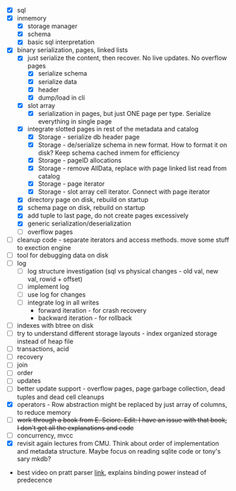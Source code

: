 * [x] sql
* [x] inmemory
    * [x] storage manager
    * [x] schema
    * [x] basic sql interpretation
* [x] binary serialization, pages, linked lists
    * [x] just serialize the content, then recover. No live updates. No overflow pages
        * [x] serialize schema
        * [x] serialize data
        * [x] header
        * [x] dump/load in cli
    * [x] slot array
        * [x] serialization in pages, but just ONE page per type. Serialize everything in single page
    * [x] integrate slotted pages in rest of the metadata and catalog
        * [x] Storage - serialize db header page
        * [x] Storage - de/serialize schema in new format. How to format it on disk? Keep schema cached inmem for efficiency
        * [x] Storage - pageID allocations
        * [x] Storage - remove AllData, replace with page linked list read from catalog
        * [x] Storage - page iterator
        * [x] Storage - slot array cell iterator. Connect with page iterator
    * [x] directory page on disk, rebuild on startup
    * [x] schema page on disk, rebuild on startup
    * [x] add tuple to last page, do not create pages excessively
    * [x] generic serialization/deserialization
    * [ ] overflow pages
* [ ] cleanup code - separate iterators and access methods. move some stuff to exection engine
* [ ] tool for debugging data on disk
* [ ] log
    * [ ] log structure investigation (sql vs physical changes - old val, new val, rowid + offset)
    * [ ] implement log
    * [ ] use log for changes
    * [ ] integrate log in all writes
        * forward iteration - for crash recovery
        * backward iteration - for rollback
* [ ] indexes with btree on disk
* [ ] try to understand different storage layouts - index organized storage instead of heap file
* [ ] transactions, acid
* [ ] recovery
* [ ] join
* [ ] order
* [ ] updates
* [ ] better update support - overflow pages, page garbage collection, dead tuples and dead cell cleanups 
* [x] operators - Row abstraction might be replaced by just array of columns, to reduce memory
* [ ] ~~work through a book from E. Sciore. Edit: I have an issue with that book, I don't get all the explanations and code~~
* [ ] concurrency, mvcc
* [x] revisit again lectures from CMU. Think about order of implementation and metadata structure. Maybe focus on reading sqlite code or tony's sary mkdb?

* best video on pratt parser [link](https://www.youtube.com/watch?v=0c8b7YfsBKs), explains binding power instead of predecence
